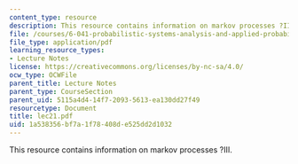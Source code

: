 ```yaml
---
content_type: resource
description: This resource contains information on markov processes ?III.
file: /courses/6-041-probabilistic-systems-analysis-and-applied-probability-spring-2006/1a538356bf7a1f78408de525dd2d1032_lec21.pdf
file_type: application/pdf
learning_resource_types:
- Lecture Notes
license: https://creativecommons.org/licenses/by-nc-sa/4.0/
ocw_type: OCWFile
parent_title: Lecture Notes
parent_type: CourseSection
parent_uid: 5115a4d4-14f7-2093-5613-ea130dd27f49
resourcetype: Document
title: lec21.pdf
uid: 1a538356-bf7a-1f78-408d-e525dd2d1032
---
```

This resource contains information on markov processes ?III.